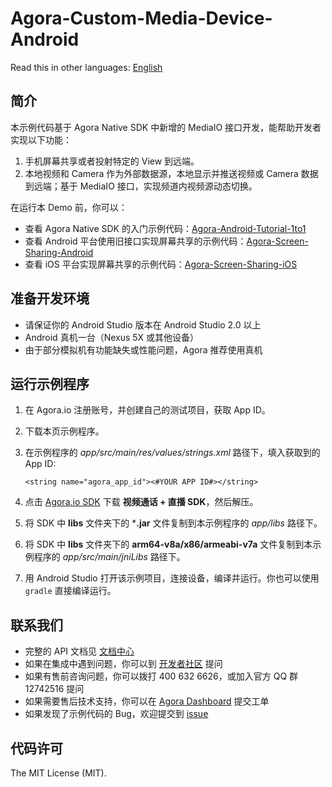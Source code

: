 # Agora-Custom-Media-Device-Android
Read this in other languages: [English](https://github.com/AgoraIO/Agora-Custom-Media-Device-Android/blob/master/README.en.md)

## 简介

本示例代码基于 Agora Native SDK 中新增的 MediaIO 接口开发，能帮助开发者实现以下功能：

1. 手机屏幕共享或者投射特定的 View 到远端。
2. 本地视频和 Camera 作为外部数据源，本地显示并推送视频或 Camera 数据到远端；基于 MediaIO 接口，实现频道内视频源动态切换。

在运行本 Demo 前，你可以：

* 查看 Agora Native SDK 的入门示例代码：[Agora-Android-Tutorial-1to1](https://github.com/AgoraIO/Agora-Android-Tutorial-1to1)
* 查看 Android 平台使用旧接口实现屏幕共享的示例代码：[Agora-Screen-Sharing-Android](https://github.com/AgoraIO-Community/Agora-Screen-Sharing-Android)
* 查看 iOS 平台实现屏幕共享的示例代码：[Agora-Screen-Sharing-iOS](https://github.com/AgoraIO-Community/Agora-Screen-Sharing-iOS)

## 准备开发环境

* 请保证你的 Android Studio 版本在 Android Studio 2.0 以上
* Android 真机一台（Nexus 5X 或其他设备）
* 由于部分模拟机有功能缺失或性能问题，Agora 推荐使用真机

## 运行示例程序
1. 在 Agora.io 注册账号，并创建自己的测试项目，获取 App ID。
2. 下载本页示例程序。
3. 在示例程序的 *app/src/main/res/values/strings.xml* 路径下，填入获取到的 App ID:

	```
	<string name="agora_app_id"><#YOUR APP ID#></string>
	```
4. 点击 [Agora.io SDK](https://www.agora.io/cn/download/) 下载 **视频通话 + 直播 SDK**，然后解压。
5. 将 SDK 中 **libs** 文件夹下的 ***.jar** 文件复制到本示例程序的 *app/libs* 路径下。
6. 将 SDK 中 **libs** 文件夹下的 **arm64-v8a/x86/armeabi-v7a** 文件复制到本示例程序的 *app/src/main/jniLibs* 路径下。
7. 用 Android Studio 打开该示例项目，连接设备，编译并运行。你也可以使用 `gradle` 直接编译运行。

## 联系我们
* 完整的 API 文档见 [文档中心](https://docs.agora.io/cn/2.2.1)
* 如果在集成中遇到问题，你可以到 [开发者社区](https://dev.agora.io/cn/) 提问
* 如果有售前咨询问题，你可以拨打 400 632 6626，或加入官方 QQ 群 12742516 提问
* 如果需要售后技术支持，你可以在 [Agora Dashboard](https://dashboard.agora.io/signin?next=%2F) 提交工单
* 如果发现了示例代码的 Bug，欢迎提交到 [issue](https://github.com/AgoraIO-Community/Agora-Screen-Sharing-Android/issues)

## 代码许可
The MIT License (MIT).
